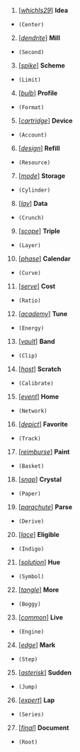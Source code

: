1. <ins>[_whichIs29_]</ins> __Idea__
+ `(Center)`
2. <ins>[_dendrite_]</ins> __Mill__
+ `(Second)`
3. <ins>[_spike_]</ins> __Scheme__
+ `(Limit)`
4. <ins>[_bulb_]</ins> __Profile__
+ `(Format)`
5. <ins>[_cartridge_]</ins> __Device__
+ `(Account)`
6. <ins>[_design_]</ins> __Refill__
+ `(Resource)`
7. <ins>[_mode_]</ins> __Storage__
+ `(Cylinder)`
8. <ins>[_lay_]</ins> __Data__
+ `(Crunch)`
9. <ins>[_scope_]</ins> __Triple__
+ `(Layer)`
10. <ins>[_phase_]</ins> __Calendar__
+ `(Curve)`
11. <ins>[_serve_]</ins> __Cost__
+ `(Ratio)`
12. <ins>[_academy_]</ins> __Tune__
+ `(Energy)`
13. <ins>[_vault_]</ins> __Band__
+ `(Clip)`
14. <ins>[_host_]</ins> __Scratch__
+ `(Calibrate)`
15. <ins>[_event_]</ins> __Home__
+ `(Network)`
16. <ins>[_depict_]</ins> __Favorite__
+ `(Track)`
17. <ins>[_reimburse_]</ins> __Paint__
+ `(Basket)`
18. <ins>[_snap_]</ins> __Crystal__
+ `(Paper)`
19. <ins>[_parachute_]</ins> __Parse__
+ `(Derive)`
20. <ins>[_lace_]</ins> __Eligible__
+ `(Indigo)`
21. <ins>[_solution_]</ins> __Hue__
+ `(Symbol)`
22. <ins>[_tangle_]</ins> __More__
+ `(Boggy)`
23. <ins>[_common_]</ins> __Live__
+ `(Engine)`
24. <ins>[_edge_]</ins> __Mark__
+ `(Step)`
25. <ins>[_asterisk_]</ins> __Sudden__
+ `(Jump)`
26. <ins>[_expert_]</ins> __Lap__
+ `(Series)`
27. <ins>[_final_]</ins> __Document__
+ `(Root)`